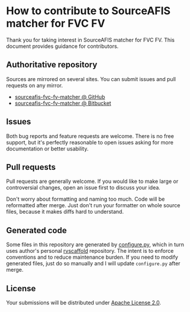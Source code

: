 <!--- Generated by scripts/configure.py --->
# How to contribute to SourceAFIS matcher for FVC FV

Thank you for taking interest in SourceAFIS matcher for FVC FV. This document provides guidance for contributors.

## Authoritative repository

Sources are mirrored on several sites. You can submit issues and pull requests on any mirror.

* [sourceafis-fvc-fv-matcher @ GitHub](https://github.com/robertvazan/sourceafis-fvc-fv-matcher)
* [sourceafis-fvc-fv-matcher @ Bitbucket](https://bitbucket.org/robertvazan/sourceafis-fvc-fv-matcher)

## Issues

Both bug reports and feature requests are welcome. There is no free support,
but it's perfectly reasonable to open issues asking for more documentation or better usability.

## Pull requests

Pull requests are generally welcome.
If you would like to make large or controversial changes, open an issue first to discuss your idea.

Don't worry about formatting and naming too much. Code will be reformatted after merge.
Just don't run your formatter on whole source files, because it makes diffs hard to understand.

## Generated code

Some files in this repository are generated by [configure.py](scripts/configure.py),
which in turn uses author's personal [rvscaffold](https://github.com/robertvazan/rvscaffold) repository.
The intent is to enforce conventions and to reduce maintenance burden.
If you need to modify generated files, just do so manually and I will update `configure.py` after merge.

## License

Your submissions will be distributed under [Apache License 2.0](LICENSE).
